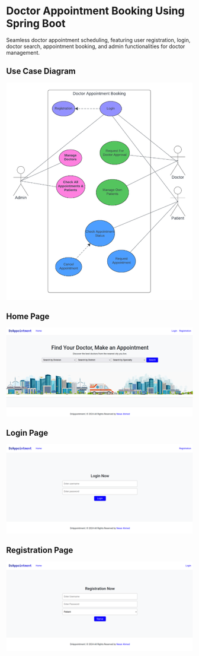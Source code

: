 # Doctor Appointment Booking Using Spring Boot
Seamless doctor appointment scheduling, featuring user registration, login, doctor search, appointment booking, and admin functionalities for doctor management.

## Use Case Diagram
<img src="/src/main/resources/static/img/uml.png" alt="ucd">

## Home Page
![homepage.png](src/main/resources/static/img/homepage.png)


## Login Page
![login.png](src/main/resources/static/img/login.png)

## Registration Page
![reg.png](src/main/resources/static/img/reg.png)